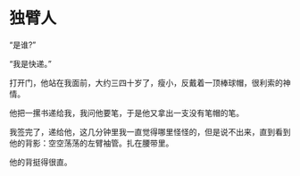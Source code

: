 # 独臂人

“是谁?” 

“我是快递。” 

打开门，他站在我面前，大约三四十岁了，瘦小，反戴着一顶棒球帽，很利索的神情。 

他把一摞书递给我，我问他要笔，于是他又拿出一支没有笔帽的笔。 

我签完了，递给他，这几分钟里我一直觉得哪里怪怪的，但是说不出来，直到看到他的背影：空空荡荡的左臂袖管。扎在腰带里。 

他的背挺得很直。